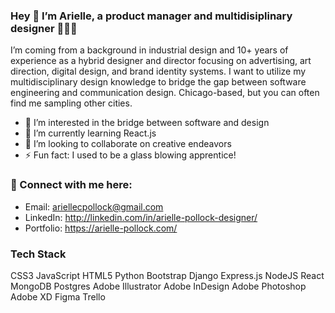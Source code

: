 ### Hey 👋 I’m Arielle, a product manager and multidisiplinary designer 👩🏻‍💻
I’m coming from a background in industrial design and 10+ years of experience as a hybrid designer and director focusing on advertising, art direction, digital design, and brand identity systems. I want to utilize my multidisciplinary design knowledge to bridge the gap between software engineering and communication design. Chicago-based, but you can often find me sampling other cities.

- 👀 I’m interested in the bridge between software and design
- 🌱 I’m currently learning React.js
- 💞️ I’m looking to collaborate on creative endeavors
- ⚡ Fun fact: I used to be a glass blowing apprentice!

### 🔗 Connect with me here:

- Email: ariellecpollock@gmail.com
- LinkedIn: http://linkedin.com/in/arielle-pollock-designer/
- Portfolio: https://arielle-pollock.com/

### Tech Stack

CSS3 JavaScript HTML5 Python Bootstrap Django Express.js NodeJS React MongoDB Postgres Adobe Illustrator Adobe InDesign Adobe Photoshop Adobe XD Figma Trello

<!---
ariellepollock/ariellepollock is a ✨ special ✨ repository because its `README.md` (this file) appears on your GitHub profile.
You can click the Preview link to take a look at your changes.
--->

